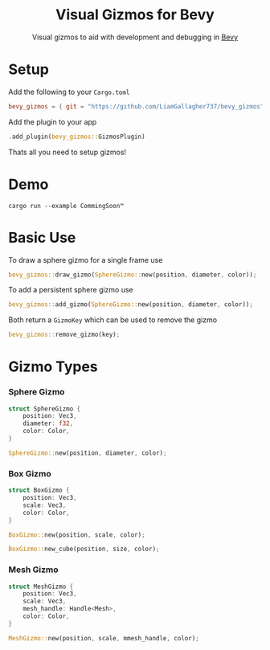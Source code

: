 <div align="center">

# Visual Gizmos for Bevy

Visual gizmos to aid with development and debugging in [Bevy](https://bevyengine.org/)

<!--
Add image/gif here
-->

</div>



# Setup

Add the following to your `Cargo.toml`
```toml
bevy_gizmos = { git = "https://github.com/LiamGallagher737/bevy_gizmos" }
```

Add the plugin to your app
```rs
.add_plugin(bevy_gizmos::GizmosPlugin)
```

Thats all you need to setup gizmos!



# Demo
```console
cargo run --example CommingSoon™ 
```



# Basic Use

To draw a sphere gizmo for a single frame use
```rs
bevy_gizmos::draw_gizmo(SphereGizmo::new(position, diameter, color));
```

To add a persistent sphere gizmo use
```rs
bevy_gizmos::add_gizmo(SphereGizmo::new(position, diameter, color));
```
Both return a `GizmoKey` which can be used to remove the gizmo
```rs
bevy_gizmos::remove_gizmo(key);
```



# Gizmo Types

### Sphere Gizmo
```rs
struct SphereGizmo {
    position: Vec3,
    diameter: f32,
    color: Color,
}
```
```rs
SphereGizmo::new(position, diameter, color);
```

### Box Gizmo
```rs
struct BoxGizmo {
    position: Vec3,
    scale: Vec3,
    color: Color,
}
```
```rs
BoxGizmo::new(position, scale, color);
```
```rs
BoxGizmo::new_cube(position, size, color);
```

### Mesh Gizmo
```rs
struct MeshGizmo {
    position: Vec3,
    scale: Vec3,
    mesh_handle: Handle<Mesh>,
    color: Color,
}
```
```rs
MeshGizmo::new(position, scale, mmesh_handle, color);
```
